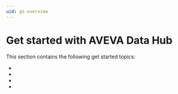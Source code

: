 ```yaml
---
uid: gs-overview
---
```


# Get started with AVEVA Data Hub

This section contains the following get started topics:

- 
-
-
-